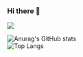 ### Hi there 👋

![](https://media.giphy.com/media/HCa0MeQN7gchCCJJ7e/giphy.gif)

![Anurag's GitHub stats](https://github-readme-stats.vercel.app/api?username=HoangPhung98&show_icons=true)<br>
![Top Langs](https://github-readme-stats.vercel.app/api/top-langs/?username=HoangPhung98&layout=compact&langs_count=10)

<!--
**HoangPhung98/HoangPhung98** is a ✨ _special_ ✨ repository because its `README.md` (this file) appears on your GitHub profile.

Here are some ideas to get you started:

- 🔭 I’m currently working on ...
- 🌱 I’m currently learning ...
- 👯 I’m looking to collaborate on ...
- 🤔 I’m looking for help with ...
- 💬 Ask me about ...
- 📫 How to reach me: ...
- 😄 Pronouns: ...
- ⚡ Fun fact: ...
-->
